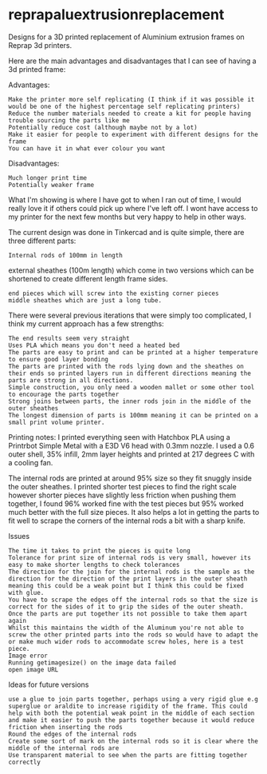 # reprapaluextrusionreplacement
Designs for a 3D printed replacement of Aluminium extrusion frames on Reprap 3d printers. 

Here are the main advantages and disadvantages that I can see of having a 3d printed frame:

Advantages:

    Make the printer more self replicating (I think if it was possible it would be one of the highest percentage self replicating printers)
    Reduce the number materials needed to create a kit for people having trouble sourcing the parts like me
    Potentially reduce cost (although maybe not by a lot)
    Make it easier for people to experiment with different designs for the frame
    You can have it in what ever colour you want


Disadvantages:

    Much longer print time
    Potentially weaker frame


What I'm showing is where I have got to when I ran out of time, I would really love it if others could pick up where I've left off. I wont have access to my printer for the next few months but very happy to help in other ways.

The current design was done in Tinkercad and is quite simple, there are three different parts:

    Internal rods of 100mm in length

external sheathes (100m length) which come in two versions which can be shortened to create different length frame sides.

    end pieces which will screw into the existing corner pieces
    middle sheathes which are just a long tube. 


There were several previous iterations that were simply too complicated, I think my current approach has a few strengths:

    The end results seem very straight
    Uses PLA which means you don't need a heated bed
    The parts are easy to print and can be printed at a higher temperature to ensure good layer bonding
    The parts are printed with the rods lying down and the sheathes on their ends so printed layers run in different directions meaning the parts are strong in all directions.
    Simple construction, you only need a wooden mallet or some other tool to encourage the parts together
    Strong joins between parts, the inner rods join in the middle of the outer sheathes
    The longest dimension of parts is 100mm meaning it can be printed on a small print volume printer.


Printing notes:
I printed everything seen with Hatchbox PLA using a Printrbot Simple Metal with a E3D V6 head with 0.3mm nozzle. I used a 0.6 outer shell, 35% infill, 2mm layer heights and printed at 217 degrees C with a cooling fan.

The internal rods are printed at around 95% size so they fit snuggly inside the outer sheathes. I printed shorter test pieces to find the right scale however shorter pieces have slightly less friction when pushing them together, I found 96% worked fine with the test pieces but 95% worked much better with the full size pieces. It also helps a lot in getting the parts to fit well to scrape the corners of the internal rods a bit with a sharp knife.

Issues

    The time it takes to print the pieces is quite long
    Tolerance for print size of internal rods is very small, however its easy to make shorter lengths to check tolerances
    The direction for the join for the internal rods is the sample as the direction for the direction of the print layers in the outer sheath meaning this could be a weak point but I think this could be fixed with glue.
    You have to scrape the edges off the internal rods so that the size is correct for the sides of it to grip the sides of the outer sheath.
    Once the parts are put together its not possible to take them apart again
    Whilst this maintains the width of the Aluminum you're not able to screw the other printed parts into the rods so would have to adapt the or make much wider rods to accommodate screw holes, here is a test piece.
    Image error
    Running getimagesize() on the image data failed
    open image URL


Ideas for future versions

    use a glue to join parts together, perhaps using a very rigid glue e.g superglue or araldite to increase rigidity of the frame. This could help with both the potential weak point in the middle of each section and make it easier to push the parts together because it would reduce friction when inserting the rods
    Round the edges of the internal rods
    Create some sort of mark on the internal rods so it is clear where the middle of the internal rods are
    Use transparent material to see when the parts are fitting together correctly


